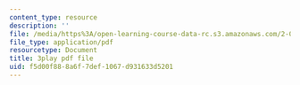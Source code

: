 ```yaml
---
content_type: resource
description: ''
file: /media/https%3A/open-learning-course-data-rc.s3.amazonaws.com/2-003sc-engineering-dynamics-fall-2011/f5d00f888a6f7def1067d931633d5201_wERH7LtoUuE.pdf
file_type: application/pdf
resourcetype: Document
title: 3play pdf file
uid: f5d00f88-8a6f-7def-1067-d931633d5201
---
```

